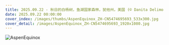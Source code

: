```yaml
---
title: 2025.09.22 - 秋日的白杨树，鱼湖国家森林，犹他州，美国 (© Danita Delimont/Getty Images)
date: 2025.09.22 00:00:00
cover_index: /images/thumbs/AspenEquinox_ZH-CN5474695693_533x300.jpg
cover_detail: /images/AspenEquinox_ZH-CN5474695693_1920x1080.jpg
---
```


![AspenEquinox](/images/AspenEquinox_ZH-CN5474695693_1920x1080.jpg)
